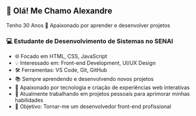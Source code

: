 ## 👋 Olá! Me Chamo Alexandre
  Tenho 30 Anos
  🚀 Apaixonado por aprender e desenvolver projetos

### 💻 Estudante de Desenvolvimento de Sistemas no SENAI

- 🌐 Focado em HTML, CSS, JavaScript
- 💡 Interessado em: Front-end Development, UI/UX Design
- 🛠️ Ferramentas: VS Code, Git, GitHub
- 📚 Sempre aprendendo e desenvolvendo novos projetos
- 🚀 Apaixonado por tecnologia e criação de experiências web interativas
- 💼 Atualmente trabalhando em projetos pessoais para aprimorar minhas habilidades
- 🎯 Objetivo: Tornar-me um desenvolvedor front-end profissional

